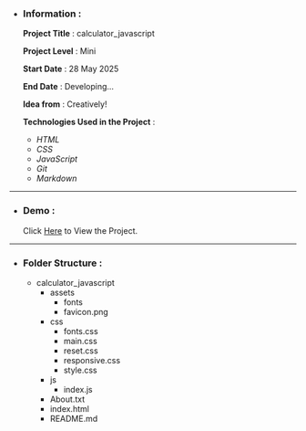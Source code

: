 - ### Information :

  **Project Title** : calculator_javascript

  **Project Level** : Mini

  **Start Date** : 28 May 2025

  **End Date** : Developing...

  **Idea from** : Creatively!

  **Technologies Used in the Project** :

  - _HTML_
  - _CSS_
  - _JavaScript_
  - _Git_
  - _Markdown_

---

- ### Demo :

  Click [Here](https://hojjatgholamzadeh1997.github.io/calculator_javascript/) to View the Project.

---

- ### Folder Structure :

  - calculator_javascript
    - assets
      - fonts
      - favicon.png
    - css
      - fonts.css
      - main.css
      - reset.css
      - responsive.css
      - style.css
    - js
      - index.js
    - About.txt
    - index.html
    - README.md
